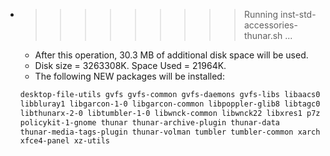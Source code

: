 * >>>>>>>>> Running inst-std-accessories-thunar.sh ...
  * After this operation, 30.3 MB of additional disk space will be used.
  * Disk size = 3263308K. Space Used = 21964K.
  * The following NEW packages will be installed:
  ```bash
  desktop-file-utils gvfs gvfs-common gvfs-daemons gvfs-libs libaacs0
  libbluray1 libgarcon-1-0 libgarcon-common libpoppler-glib8 libtagc0
  libthunarx-2-0 libtumbler-1-0 libwnck-common libwnck22 libxres1 p7zip-full
  policykit-1-gnome thunar thunar-archive-plugin thunar-data
  thunar-media-tags-plugin thunar-volman tumbler tumbler-common xarchiver
  xfce4-panel xz-utils
  ```
